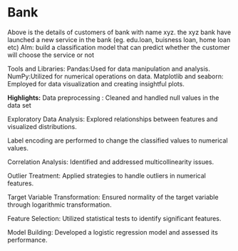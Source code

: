 # Bank
Above is the details of customers of bank with name xyz. the xyz bank have launched a new service in the bank (eg. edu.loan, buisness loan, home loan etc) AIm: build a classification model that can predict whether the customer will choose the service or not

Tools and Libraries:
Pandas:Used for data manipulation and analysis.
NumPy:Utilized for numerical operations on data.
Matplotlib and seaborn: Employed for data visualization and creating insightful plots.

**Highlights:**
Data preprocessing : Cleaned and handled null values in the data set

Exploratory Data Analysis: Explored relationships between features and visualized distributions.

Label encoding are performed to change the classified values to numerical values.

Correlation Analysis: Identified and addressed multicollinearity issues.

Outlier Treatment: Applied strategies to handle outliers in numerical features.

Target Variable Transformation: Ensured normality of the target variable through logarithmic transformation.

Feature Selection: Utilized statistical tests to identify significant features.

Model Building: Developed a logistic regression model and assessed its performance.


